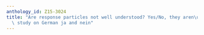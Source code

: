 ```yaml
---
anthology_id: Z15-3024
title: "Are response particles not well understood? Yes/No, they aren\u2019t! An experimental\
  \ study on German ja and nein"
---
```


